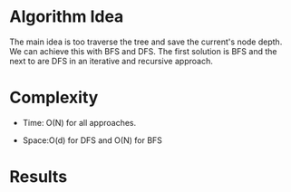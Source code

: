 # Algorithm Idea

The main idea is too traverse the tree and save the current's node depth. We can achieve this with BFS and DFS. The first solution is BFS and the next to are DFS in an iterative and recursive approach.

# Complexity

- Time: O(N) for all approaches.

- Space:O(d) for DFS and O(N) for BFS

# Results


